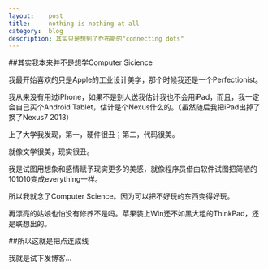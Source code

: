 ```yaml
---
layout:    post
title:     nothing is nothing at all
category:  blog
description: 其实只是想到了乔布斯的"connecting dots"
---
```


##其实我本来并不是想学Computer Sicience

我最开始喜欢的只是Apple的工业设计美学，那个时候我还是一个Perfectionist。

我从来没有用过iPhone，如果不是别人送我估计我也不会用iPad，而且，我一定会自己买个Android Tablet，估计是个Nexus什么的。（虽然随后我把iPad出掉了换了Nexus7 2013）

上了大学我发现，第一，硬件很丑；第二，代码很美。

就像文学很美，现实很丑。

我是试图用想象和感情赋予现实更多的美感，就像程序员借由软件试图把简陋的101010变成everything一样。

所以我就念了Computer Science。因为可以把不好玩的东西变得好玩。

再漂亮的姑娘也怕没有修养不是吗。苹果装上Win还不如黑大粗的ThinkPad，还是联想出的。

##所以这就是把点连成线

我就是试下发博客...
